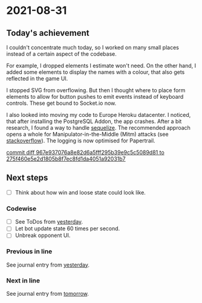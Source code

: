# 2021-08-31

## Today's achievement

I couldn't concentrate much today, so I worked on many small places instead of
a certain aspect of the codebase.

For example, I dropped elements I estimate won't need. On the other hand, I
added some elements to display the names with a colour, that also gets
reflected in the game UI.

I stopped SVG from overflowing. But then I thought where to place form elements
to allow for button pushes to emit events instead of keyboard controls. These
get bound to Socket.io now.

I also looked into moving my code to Europe Heroku datacenter.
I noticed, that after installing the PostgreSQL Addon, the app crashes.
After a bit research, I found a way to handle [sequelize][sequelize]. The
recommended approach opens a whole for Manipulator-in-the-Middle (Mitm) attacks
(see [stackoverflow][stackoverflow]). The logging is now optimised for
Papertrail.

[commit diff 967e937076a8e82d6a5fff295b39e9c5c5089d81 to 275f460e5e2d1805b8f7ec8fd1da4051a92031b7][diff]

## Next steps

- [ ] Think about how win and loose state could look like.

### Codewise

- [ ] See ToDos from [yesterday][yesterday].
- [ ] Let bot update state 60 times per second.
- [ ] Unbreak opponent UI.

### Previous in line

See journal entry from [yesterday][yesterday].

### Next in line

See journal entry from [tomorrow][tomorrow].

[aspect]: https://developer.mozilla.org/en-US/docs/Web/SVG/Attribute/preserveAspectRatio
[diff]: https://jaenis.ch/hobbies/coding/repos/ryuno-ki/js13kgames-2021/compare/967e937076a8e82d6a5fff295b39e9c5c5089d81...275f460e5e2d1805b8f7ec8fd1da4051a92031b7
[sequelize]: https://github.com/sequelize/sequelize/issues/956#issuecomment-790468093
[stackoverflow]: https://stackoverflow.com/a/68838428
[tomorrow]: ./2021-09-01.md
[yesterday]: ./2021-08-30.md
